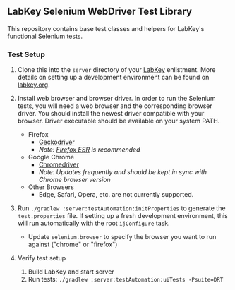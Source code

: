 ## LabKey Selenium WebDriver Test Library
This repository contains base test classes and helpers for LabKey's functional Selenium tests.

### Test Setup
1. Clone this into the `server` directory of your [LabKey](https://github.com/LabKey/server) enlistment. More details on setting up a development environment can be found on [labkey.org](https://www.labkey.org/Documentation/wiki-page.view?name=devMachine).

1. Install web browser and browser driver. In order to run the Selenium tests, you will need a web browser and the corresponding browser driver. You should install the newest driver compatible with your browser. Driver executable should be available on your system PATH. 

    - Firefox
        - [Geckodriver](https://github.com/mozilla/geckodriver/releases)
        - _Note: [Firefox ESR](https://www.mozilla.org/en-US/firefox/all/#product-desktop-esr) is recommended_
    - Google Chrome
        - [Chromedriver](https://sites.google.com/chromium.org/driver/)
        - _Note: Updates frequently and should be kept in sync with Chrome browser version_
    - Other Browsers
        - Edge, Safari, Opera, etc. are not currently supported.

1. Run `./gradlew :server:testAutomation:initProperties` to generate the `test.properties` file. If setting up a fresh development environment, this will run automatically with the root `ijConfigure` task.
    - Update `selenium.browser` to specify the browser you want to run against ("chrome" or "firefox")

1. Verify test setup
    1. Build LabKey and start server
    1. Run tests: `./gradlew :server:testAutomation:uiTests -Psuite=DRT`
